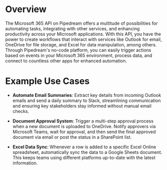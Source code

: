 # Overview

The Microsoft 365 API on Pipedream offers a multitude of possibilities for automating tasks, integrating with other services, and enhancing productivity across your Microsoft applications. With this API, you have the power to create workflows that interact with services like Outlook for email, OneDrive for file storage, and Excel for data manipulation, among others. Through Pipedream's no-code platform, you can easily trigger actions based on events in your Microsoft 365 environment, process data, and connect to countless other apps for enhanced automation.

# Example Use Cases

- **Automate Email Summaries**: Extract key details from incoming Outlook emails and send a daily summary to Slack, streamlining communication and ensuring key stakeholders stay informed without manual email checks.

- **Document Approval System**: Trigger a multi-step approval process when a new document is uploaded to OneDrive. Notify approvers via Microsoft Teams, wait for approval, and then send the final approved document via email or post the status in a SharePoint list.

- **Excel Data Sync**: Whenever a row is added to a specific Excel Online spreadsheet, automatically sync the data to a Google Sheets document. This keeps teams using different platforms up-to-date with the latest information.
